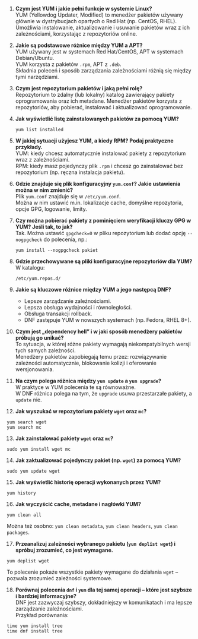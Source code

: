 1. **Czym jest YUM i jakie pełni funkcje w systemie Linux?**  
   YUM (Yellowdog Updater, Modified) to menedżer pakietów używany głównie w dystrybucjach opartych o Red Hat (np. CentOS, RHEL). Umożliwia instalowanie, aktualizowanie i usuwanie pakietów wraz z ich zależnościami, korzystając z repozytoriów online.

2. **Jakie są podstawowe różnice między YUM a APT?**  
   YUM używany jest w systemach Red Hat/CentOS, APT w systemach Debian/Ubuntu.  
   YUM korzysta z pakietów `.rpm`, APT z `.deb`.  
   Składnia poleceń i sposób zarządzania zależnościami różnią się między tymi narzędziami.

3. **Czym jest repozytorium pakietów i jaką pełni rolę?**  
   Repozytorium to zdalny (lub lokalny) katalog zawierający pakiety oprogramowania oraz ich metadane. Menedżer pakietów korzysta z repozytoriów, aby pobierać, instalować i aktualizować oprogramowanie.

4. **Jak wyświetlić listę zainstalowanych pakietów za pomocą YUM?**  
   ```
   yum list installed
   ```

5. **W jakiej sytuacji użyjesz YUM, a kiedy RPM? Podaj praktyczne przykłady.**  
   YUM: kiedy chcesz automatycznie instalować pakiety z repozytorium wraz z zależnościami.  
   RPM: kiedy masz pojedynczy plik `.rpm` i chcesz go zainstalować bez repozytorium (np. ręczna instalacja pakietu).

6. **Gdzie znajduje się plik konfiguracyjny `yum.conf`? Jakie ustawienia można w nim zmienić?**  
   Plik `yum.conf` znajduje się w `/etc/yum.conf`.  
   Można w nim ustawić m.in. lokalizacje cache, domyślne repozytoria, opcje GPG, logowanie, limity.

7. **Czy można pobierać pakiety z pominięciem weryfikacji kluczy GPG w YUM? Jeśli tak, to jak?**  
   Tak. Można ustawić `gpgcheck=0` w pliku repozytorium lub dodać opcję `--nogpgcheck` do polecenia, np.:  
   ```
   yum install --nogpgcheck pakiet
   ```

8. **Gdzie przechowywane są pliki konfiguracyjne repozytoriów dla YUM?**  
   W katalogu:  
   ```
   /etc/yum.repos.d/
   ```

9. **Jakie są kluczowe różnice między YUM a jego następcą DNF?**  
   - Lepsze zarządzanie zależnościami.  
   - Lepsza obsługa wydajności i równoległości.  
   - Obsługa transakcji rollback.  
   - DNF zastępuje YUM w nowszych systemach (np. Fedora, RHEL 8+).

10. **Czym jest „dependency hell” i w jaki sposób menedżery pakietów próbują go unikać?**  
   To sytuacja, w której różne pakiety wymagają niekompatybilnych wersji tych samych zależności.  
   Menedżery pakietów zapobiegają temu przez: rozwiązywanie zależności automatycznie, blokowanie kolizji i oferowanie wersjonowania.

11. **Na czym polega różnica między `yum update` a `yum upgrade`?**  
   W praktyce w YUM polecenia te są równoważne.  
   W DNF różnica polega na tym, że `upgrade` usuwa przestarzałe pakiety, a `update` nie.

12. **Jak wyszukać w repozytorium pakiety `wget` oraz `mc`?**  
   ```
   yum search wget  
   yum search mc
   ```

13. **Jak zainstalować pakiety `wget` oraz `mc`?**  
   ```
   sudo yum install wget mc
   ```

14. **Jak zaktualizować pojedynczy pakiet (np. `wget`) za pomocą YUM?**  
   ```
   sudo yum update wget
   ```

15. **Jak wyświetlić historię operacji wykonanych przez YUM?**  
   ```
   yum history
   ```

16. **Jak wyczyścić cache, metadane i nagłówki YUM?**  
   ```
   yum clean all
   ```
   Można też osobno: `yum clean metadata`, `yum clean headers`, `yum clean packages`.

17. **Przeanalizuj zależności wybranego pakietu (`yum deplist wget`) i spróbuj zrozumieć, co jest wymagane.**  
   ```
   yum deplist wget
   ```
   To polecenie pokaże wszystkie pakiety wymagane do działania `wget` – pozwala zrozumieć zależności systemowe.

18. **Porównaj polecenia `dnf` i `yum` dla tej samej operacji – które jest szybsze i bardziej informacyjne?**  
   DNF jest zazwyczaj szybszy, dokładniejszy w komunikatach i ma lepsze zarządzanie zależnościami.  
   Przykład porównania:  
   ```
   time yum install tree  
   time dnf install tree
   ```

